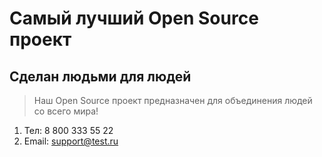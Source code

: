 # Самый лучший Open Source проект

## Сделан людьми для людей

> Наш Open Source проект предназначен для объединения людей со всего мира!

1. Тел: 8 800 333 55 22
2. Email: support@test.ru
